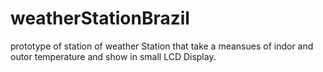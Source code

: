 # weatherStationBrazil
prototype of station of weather Station that take a meansues of indor and outor temperature and show in small LCD Display. 
